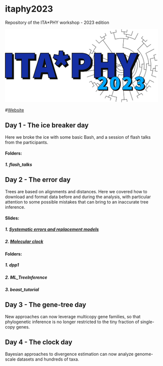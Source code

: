 # itaphy2023
Repository of the ITA*PHY workshop - 2023 edition

[<img src="./images/itaphylogo.svg">](https://sites.google.com/view/itaphylogeneticsworkshop)

#[Website](https://sites.google.com/view/itaphylogeneticsworkshop) 

## Day 1 - The ice breaker day
Here we broke the ice with some basic Bash, and a session of flash talks from the participants.
#### Folders:
##### 1. flash_talks

## Day 2 - The error day
Trees are based on alignments and distances. Here we covered how to download and format data before and during the analysis, with particular attention to some possible mistakes that can bring to an inaccurate tree inference.
#### Slides:
##### 1. [Systematic errors and replacement models](https://docs.google.com/presentation/d/1bEE0KxEskEpKIC7e_fwgB6Q3R_GdNRnO/edit?usp=sharing&ouid=113307526437925014307&rtpof=true&sd=true)
##### 2. [Molecular clock](https://docs.google.com/presentation/d/1uyWt-keqObQWrDMqtPiWkNEL_-8IjFrh/edit?usp=sharing&ouid=113307526437925014307&rtpof=true&sd=true)
#### Folders:
##### 1. dpp1
##### 2. ML_TreeInference
##### 3. beast_tutorial

## Day 3 - The gene-tree day
New approaches can now leverage multicopy gene families, so that phylogenetic inference is no longer restricted to the tiny fraction of single-copy genes.

## Day 4 - The clock day
Bayesian approaches to divergence estimation can now analyze genome-scale datasets and hundreds of taxa.

